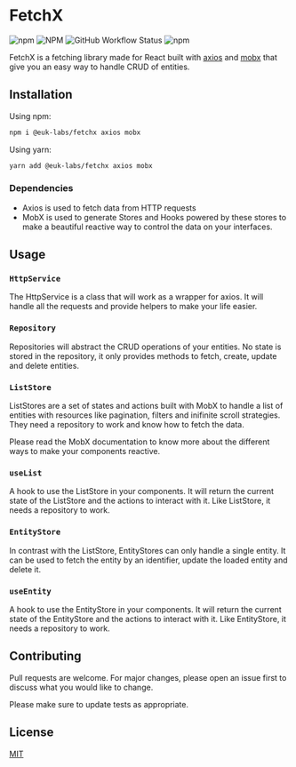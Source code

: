 # FetchX

![npm](https://img.shields.io/npm/v/@euk-labs/fetchx)
![NPM](https://img.shields.io/npm/l/@euk-labs/fetchx)
![GitHub Workflow Status](https://img.shields.io/github/workflow/status/Eureka-Shoulders/fetchx/CI)
![npm](https://img.shields.io/npm/dw/@euk-labs/fetchx)

FetchX is a fetching library made for React built with [axios](https://github.com/axios/axios) and [mobx](https://github.com/mobxjs/mobx) that give you an easy way to handle CRUD of entities.

## Installation

Using npm:

```bash
npm i @euk-labs/fetchx axios mobx
```

Using yarn:

```bash
yarn add @euk-labs/fetchx axios mobx
```

### Dependencies

- Axios is used to fetch data from HTTP requests
- MobX is used to generate Stores and Hooks powered by these stores to make a beautiful reactive way to control the data on your interfaces.

## Usage

### `HttpService`

The HttpService is a class that will work as a wrapper for axios. It will handle all the requests and provide helpers to make your life easier.

### `Repository`

Repositories will abstract the CRUD operations of your entities. No state is stored in the repository, it only provides methods to fetch, create, update and delete entities.

### `ListStore`

ListStores are a set of states and actions built with MobX to handle a list of entities with resources like pagination, filters and inifinite scroll strategies.
They need a repository to work and know how to fetch the data.

Please read the MobX documentation to know more about the different ways to make your components reactive.

### `useList`

A hook to use the ListStore in your components. It will return the current state of the ListStore and the actions to interact with it.
Like ListStore, it needs a repository to work.

### `EntityStore`

In contrast with the ListStore, EntityStores can only handle a single entity. It can be used to fetch the entity by an identifier, update the loaded entity and delete it.

### `useEntity`

A hook to use the EntityStore in your components. It will return the current state of the EntityStore and the actions to interact with it.
Like EntityStore, it needs a repository to work.

## Contributing

Pull requests are welcome. For major changes, please open an issue first to discuss what you would like to change.

Please make sure to update tests as appropriate.

## License

[MIT](https://choosealicense.com/licenses/mit/)
